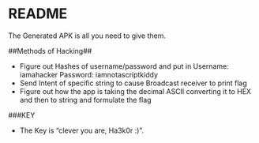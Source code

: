 # README #

The Generated APK is all you need to give them.

##Methods of Hacking##
* Figure out Hashes of username/password and put in Username: iamahacker Password: iamnotascriptkiddy
* Send Intent of specific string to cause Broadcast receiver to print flag
* Figure out how the app is taking the decimal ASCII converting it to HEX and then to string and formulate the flag

###KEY
* The Key is “clever you are, Ha3k0r :)”. 